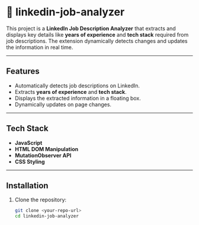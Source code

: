 # 🚀 linkedin-job-analyzer

This project is a **LinkedIn Job Description Analyzer** that extracts and displays key details like **years of experience** and **tech stack** required from job descriptions. The extension dynamically detects changes and updates the information in real time.

---

## Features
- Automatically detects job descriptions on LinkedIn.  
- Extracts **years of experience** and **tech stack**.  
- Displays the extracted information in a floating box.  
- Dynamically updates on page changes.  

---

## Tech Stack
- **JavaScript**
- **HTML DOM Manipulation**
- **MutationObserver API**
- **CSS Styling**

---

## Installation
1. Clone the repository:
   ```bash
   git clone <your-repo-url>
   cd linkedin-job-analyzer
